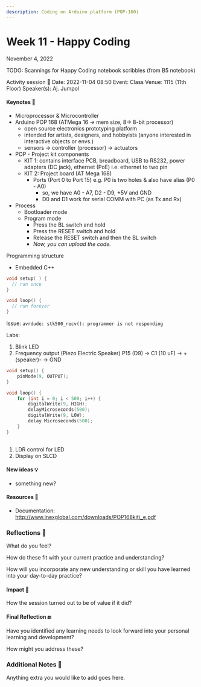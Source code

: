 ```yaml
---
description: Coding on Arduino platform (POP-160)
---
```


# Week 11 - Happy Coding

November 4, 2022

TODO: Scannings for Happy Coding notebook scribbles (from B5 notebook)

Activity session 🏫 Date: 2022-11-04 08:50 Event: Class Venue: 1115 (11th Floor) Speaker(s): Aj. Jumpol

#### Keynotes 📝

* Microprocessor & Microcontroller
* Arduino POP 168 (ATMega 16 -> mem size, 8-> 8-bit processor)
  * open source electronics prototyping platform
  * intended for artists, designers, and hobbyists (anyone interested in interactive objects or envs.)
  * sensors -> controller (processor) -> actuators
* POP - Project kit components
  * KIT 1: contains interface PCB, breadboard, USB to RS232, power adapters (DC jack), ethernet (PoE) i.e. ethernet to two pin
  * KIT 2: Project board (AT Mega 168)
    * Ports (Port 0 to Port 15) e.g. P0 is two holes & also have alias (P0 - A0)
      * so, we have A0 - A7, D2 - D9, +5V and GND
      * D0 and D1 work for serial COMM with PC (as Tx and Rx)
* Process
  * Bootloader mode
  * Program mode
    * Press the BL switch and hold
    * Press the RESET switch and hold
    * Release the RESET switch and then the BL switch
    * _Now, you can upload the code._

Programming structure

* Embedded C++

```cpp
void setup( ) {
  // run once
}

void loop() {
  // run forever
}
```

Issue: `avrdude: stk500_recv(): programmer is not responding`

Labs:

1. Blink LED
2. Frequency output (Piezo Electric Speaker) P15 (D9) -> C1 (10 uF) -> +(speaker)- -> GND

```cpp
void setup() {
	pinMode(9, OUTPUT);
}

void loop() {
	for (int i = 0; i < 500; i++) {
		digitalWrite(9, HIGH);
		delayMicroseconds(500);
		digitalWrite(9, LOW);
		delay Microseconds(500);
	}
}
	
```

1. LDR control for LED
2. Display on SLCD

#### New ideas 💡

* something new?

#### Resources 🎁

* Documentation: http://www.inexglobal.com/downloads/POP168kit\_e.pdf

### Reflections 🔮

What do you feel?

How do these fit with your current practice and understanding?

How will you incorporate any new understanding or skill you have learned into your day-to-day practice?

#### Impact 🚀

How the session turned out to be of value if it did?

#### Final Reflection 🔚

Have you identified any learning needs to look forward into your personal learning and development?

How might you address these?

### Additional Notes 📄

Anything extra you would like to add goes here.
